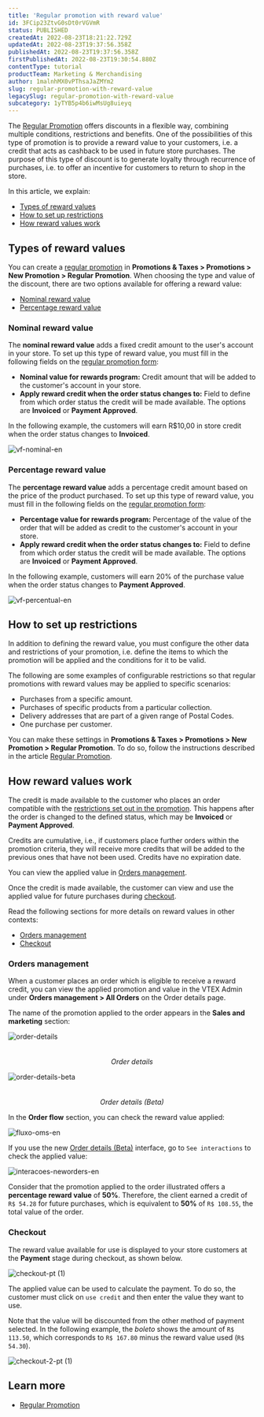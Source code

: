 ```yaml
---
title: 'Regular promotion with reward value'
id: 3FCip23ZtvG0sDt0rVGVmR
status: PUBLISHED
createdAt: 2022-08-23T18:21:22.729Z
updatedAt: 2022-08-23T19:37:56.358Z
publishedAt: 2022-08-23T19:37:56.358Z
firstPublishedAt: 2022-08-23T19:30:54.880Z
contentType: tutorial
productTeam: Marketing & Merchandising
author: 1malnhMX0vPThsaJaZMYm2
slug: regular-promotion-with-reward-value
legacySlug: regular-promotion-with-reward-value
subcategory: 1yTYB5p4b6iwMsUg8uieyq
---
```


The [Regular Promotion](https://help.vtex.com/en/tutorial/regular-promotion--tutorials_327) offers discounts in a flexible way, combining multiple conditions, restrictions and benefits. One of the possibilities of this type of promotion is to provide a reward value to your customers, i.e. a credit that acts as cashback to be used in future store purchases. The purpose of this type of discount is to generate loyalty through recurrence of purchases, i.e. to offer an incentive for customers to return to shop in the store.

In this article, we explain:
- [Types of reward values](#types-of-reward-values)
- [How to set up restrictions](#how-to-set-up-restrictions)
- [How reward values work](#how-reward-values-work)

## Types of reward values

You can create a [regular promotion](https://help.vtex.com/en/tutorial/regular-promotion--tutorials_327) in **Promotions & Taxes > Promotions > New Promotion > Regular Promotion**. When choosing the type and value of the discount, there are two options available for offering a reward value:

- [Nominal reward value](#nominal-reward-value)
- [Percentage reward value](#percentage-reward-value)

### Nominal reward value

The **nominal reward value** adds a fixed credit amount to the user's account in your store. To set up this type of reward value, you must fill in the following fields on the [regular promotion form](https://help.vtex.com/en/tutorial/regular-promotion--tutorials_327#1-promotion-overview):

* **Nominal value for rewards program:** Credit amount that will be added to the customer's account in your store.
* **Apply reward credit when the order status changes to:** Field to define from which order status the credit will be made available. The options are **Invoiced** or **Payment Approved**.

In the following example, the customers will earn R$10,00 in store credit when the order status changes to **Invoiced**.

![vf-nominal-en](//images.ctfassets.net/alneenqid6w5/5i67rFawcAHCOpI84bBP2U/fc3a24297d99657c141f3b8d295f6f69/vf-nominal-en.png)

### Percentage reward value

The **percentage reward value** adds a percentage credit amount based on the price of the product purchased. To set up this type of reward value, you must fill in the following fields on the [regular promotion form](https://help.vtex.com/en/tutorial/regular-promotion--tutorials_327#1-promotion-overview):

* **Percentage value for rewards program:** Percentage of the value of the order that will be added as credit to the customer's account in your store.
* **Apply reward credit when the order status changes to:** Field to define from which order status the credit will be made available. The options are **Invoiced** or **Payment Approved**.

In the following example, customers will earn 20% of the purchase value when the order status changes to **Payment Approved**.

![vf-percentual-en](//images.ctfassets.net/alneenqid6w5/4EIq0OwX5GI1FgdWk0JHje/4b8f2e869e868607f53e9d8dae42b175/vf-percentual-en.png)

## How to set up restrictions

In addition to defining the reward value, you must configure the other data and restrictions of your promotion, i.e. define the items to which the promotion will be applied and the conditions for it to be valid.

The following are some examples of configurable restrictions so that regular promotions with reward values may be applied to specific scenarios:

* Purchases from a specific amount.
* Purchases of specific products from a particular collection.
* Delivery addresses that are part of a given range of Postal Codes.
* One purchase per customer.

You can make these settings in **Promotions & Taxes > Promotions > New Promotion > Regular Promotion**. To do so, follow the instructions described in the article [Regular Promotion](https://help.vtex.com/en/tutorial/regular-promotion--tutorials_327).

## How reward values work

The credit is made available to the customer who places an order compatible with the [restrictions set out in the promotion](#how-to-set-up-restrictions). This happens after the order is changed to the defined status, which may be **Invoiced** or **Payment Approved**.

Credits are cumulative, i.e., if customers place further orders within the promotion criteria, they will receive more credits that will be added to the previous ones that have not been used. Credits have no expiration date.

You can view the applied value in [Orders management](#orders-management).

Once the credit is made available, the customer can view and use the applied value for future purchases during [checkout](#checkout). 

Read the following sections for more details on reward values in other contexts:

- [Orders management](#orders-management)
- [Checkout](#checkout)

### Orders management

When a customer places an order which is eligible to receive a reward credit, you can view the applied promotion and value in the VTEX Admin under **Orders management > All Orders** on the Order details page.

The name of the promotion applied to the order appears in the **Sales and marketing** section:

<img class="db center mv9 shadow-4 pointer" src="https://images.ctfassets.net/alneenqid6w5/1LpXT5YXqbsjb02eAQUsfg/708046486a825d2d2ec3c40ec20a9da2/detalhes-oms-en.png" alt="order-details" style="margin-bottom: 20px;"> <figcaption align = "center"><em>Order details
</em></figcaption></figure>

<img class="db center mv9 shadow-4 pointer" src="https://images.ctfassets.net/alneenqid6w5/2mriJhUbQbqrrUSbp7tjaC/6acf4788ee8432dbfb24d7d790197022/detalhes-neworders-en.png" alt="order-details-beta" style="margin-bottom: 20px;"> <figcaption align = "center"><em>Order details
 (Beta)</em></figcaption></figure>

In the **Order flow** section, you can check the reward value applied:

![fluxo-oms-en](//images.ctfassets.net/alneenqid6w5/62q5OKyu3BqHmbd23HVyOc/cd08683f3137aa01fd0e88138865a36e/fluxo-oms-en.png)

If you use the new [Order details (Beta)](https://help.vtex.com/en/tutorial/order-details-page-beta--2Y75n54Cc9VizrlG1N6ZNl) interface, go to `See interactions` to check the applied value:

![interacoes-neworders-en](//images.ctfassets.net/alneenqid6w5/7jjz0zNzeoZbOZ4PapQ836/111404a4067208154e3eb05fe28df3aa/interacoes-neworders-en.png)

Consider that the promotion applied to the order illustrated offers a **percentage reward value** of **50%**. Therefore, the client earned a credit of `R$ 54.28` for  future purchases, which is equivalent to **50%** of `R$ 108.55`, the total value of the order.

### Checkout

The reward value available for use is displayed to your store customers at the **Payment** stage during checkout, as shown below.

![checkout-pt (1)](//images.ctfassets.net/alneenqid6w5/6TNM6G9j4f3vnD7JERO6TE/60bf6f957d722190baf2c3c3e9b8a302/checkout-pt__1_.png)

The applied value can be used to calculate the payment. To do so, the customer must click on `use credit` and then enter the value they want to use.

Note that the value will be discounted from the other method of payment selected. In the following example, the _boleto_ shows the amount of `R$ 113.50`, which corresponds to `R$ 167.80` minus the reward value used (`R$ 54.30`).

![checkout-2-pt (1)](//images.ctfassets.net/alneenqid6w5/6pM4KJyCPRijRDFqLHNehz/26f4604ae74e66ebfc41040164d8c1e9/checkout-2-pt__1_.png)

## Learn more

* [Regular Promotion](https://help.vtex.com/en/tutorial/regular-promotion--tutorials_327)
